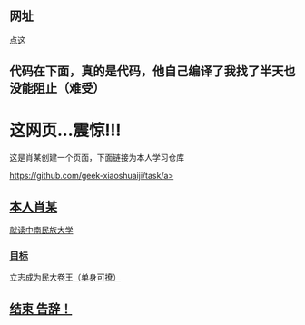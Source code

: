## 网址
[点这](https://geek-xiaoshuaiji.github.io/)
## 代码在下面，真的是代码，他自己编译了我找了半天也没能阻止（难受）
<div class="header">
  <h1>这网页...震惊!!!</h1>
  <p>这是肖某创建一个页面，下面链接为本人学习仓库</p>

<div class="navbar">
  <a href="#" class="right">https://github.com/geek-xiaoshuaiji/task/a>
</div>
 
<div class="row">
  <div class="side">
      <h2>本人肖某</h2>
      <p>就读中南民族大学</p>
      <h3>目标</h3>
      <p>立志成为民大卷王（单身可撩）</p>

 <div class="footer">
  <h2>结束 告辞！</h2>
</div>
